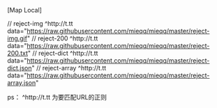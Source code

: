 [Map Local] 

// reject-img 
^http://t\.tt data="https://raw.githubusercontent.com/mieqq/mieqq/master/reject-img.gif" 
// reject-200 
^http://t\.tt data="https://raw.githubusercontent.com/mieqq/mieqq/master/reject-200.txt" 
// reject-dict 
^http://t\.tt data="https://raw.githubusercontent.com/mieqq/mieqq/master/reject-dict.json" 
// reject-array 
^http://t\.tt data="https://raw.githubusercontent.com/mieqq/mieqq/master/reject-array.json"

ps：
^http://t\.tt 为要匹配URL的正则
